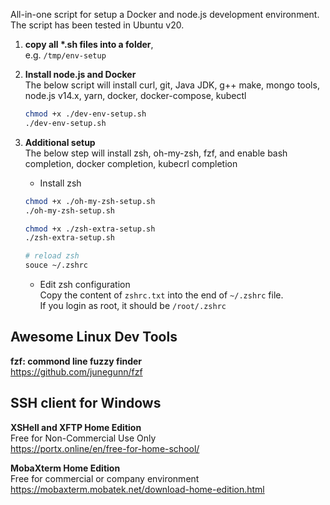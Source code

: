 All-in-one script for setup a Docker and node.js development environment.
The script has been tested in Ubuntu v20.



1. __copy all *.sh files into a folder__,   
 e.g. `/tmp/env-setup`

  

2. __Install node.js and Docker__  
    The below script will install curl, git, Java JDK, g++ make, mongo tools, node.js v14.x, yarn, docker, docker-compose, kubectl
    ```bash
    chmod +x ./dev-env-setup.sh
    ./dev-env-setup.sh
    ```

 
3. __Additional setup__   
    The below step will install zsh, oh-my-zsh, fzf, and enable bash completion, docker completion, kubecrl completion
    
   * Install zsh
    ```bash
    chmod +x ./oh-my-zsh-setup.sh
    ./oh-my-zsh-setup.sh
    
    chmod +x ./zsh-extra-setup.sh
    ./zsh-extra-setup.sh

    # reload zsh 
    souce ~/.zshrc
    ```
   * Edit zsh configuration   
   Copy the content of `zshrc.txt` into the end of `~/.zshrc` file.  
   If you login as root, it should be `/root/.zshrc`



## Awesome Linux Dev Tools

**fzf: commond line fuzzy finder**    
https://github.com/junegunn/fzf



    
  
  

## SSH client for Windows

**XSHell and XFTP Home Edition**  
Free for Non-Commercial Use Only  
https://portx.online/en/free-for-home-school/

  
**MobaXterm Home Edition**  
Free for commercial or company environment  
https://mobaxterm.mobatek.net/download-home-edition.html
